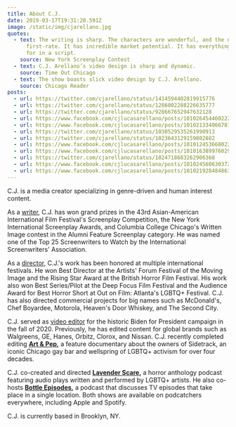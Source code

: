 ```yaml
---
title: About C.J.
date: 2019-03-17T19:31:20.591Z
image: /static/img/cjarellano.jpg
quotes:
  - text: The writing is sharp. The characters are wonderful, and the dialogue is
      first-rate. It has incredible market potential. It has everything one asks
      for in a script.
    source: New York Screenplay Contest
  - text: C.J. Arellano’s video design is sharp and dynamic.
    source: Time Out Chicago
  - text: The show boasts slick video design by C.J. Arellano.
    source: Chicago Reader
posts:
  - url: https://twitter.com/cjarellano/status/1414594402819915776
  - url: https://twitter.com/cjarellano/status/1286002288226635777
  - url: https://twitter.com/cjarellano/status/928667652947632128
  - url: https://www.facebook.com/cjlucasarellano/posts/10102645446022247
  - url: https://www.facebook.com/cjlucasarellano/posts/10102133406678197
  - url: https://twitter.com/cjarellano/status/1030529535261990913
  - url: https://twitter.com/cjarellano/status/1023643129159802882
  - url: https://www.facebook.com/cjlucasarellano/posts/10101245366802227
  - url: https://www.facebook.com/cjlucasarellano/posts/10101638997602947
  - url: https://twitter.com/cjarellano/status/1024718683262906368
  - url: https://www.facebook.com/cjlucasarellano/posts/10102456063037267
  - url: https://www.facebook.com/cjlucasarellano/posts/10102192848486337
---
```

C.J. is a media creator specializing in genre-driven and human interest content.

As a [writer](/category/writer), C.J. has won grand prizes in the 43rd Asian-American International Film Festival's Screenplay Competition, the New York International Screenplay Awards, and Columbia College Chicago's Written Image contest in the Alumni Feature Screenplay category. He was named one of the Top 25 Screenwriters to Watch by the International Screenwriters' Association.  

As a [director](/category/director), C.J.'s work has been honored at multiple international festivals. He won Best Director at the Artists' Forum Festival of the Moving Image and the Rising Star Award at the British Horror Film Festival. His work also won Best Series/Pilot at the Deep Focus Film Festival and the Audience Award for Best Horror Short at Out on Film: Atlanta's LGBTQ+ Festival.  C.J. has also directed commercial projects for big names such as McDonald's, Chef Boyardee, Motorola, Heaven's Door Whiskey, and The Second City.

C.J. served as [video editor](/category/editor) for the historic Biden for President campaign in the fall of 2020. Previously, he has edited content for global brands such as Walgreens, GE, Hanes, Orbitz, Clorox, and Nissan. C.J. recently completed editing **[Art & Pep](https://www.artandpep.org),** a feature documentary about the owners of Sidetrack, an iconic Chicago gay bar and wellspring of LGBTQ+ activism for over four decades.

C.J. co-created and directed **[Lavender Scare](https://anchor.fm/lavender-scare-podcast),** a horror anthology podcast featuring audio plays written and performed by LGBTQ+ artists. He also co-hosts **[Bottle Episodes](https://anchor.fm/cj-arellano),** a podcast that discusses TV episodes that take place in a single location. Both shows are available on podcatchers everywhere, including Apple and Spotify.

C.J. is currently based in Brooklyn, NY.